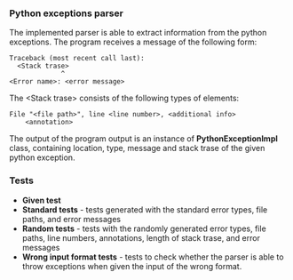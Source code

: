 ### Python exceptions parser

The implemented parser is able to extract information from the python exceptions.
The program receives a message of the following form:
```
Traceback (most recent call last):
  <Stack trase>
             ^
<Error name>: <error message>
```

The \<Stack trase> consists of the following types of elements: 
```
File "<file path>", line <line number>, <additional info>
    <annotation>
```

The output of the program output is an instance of **PythonExceptionImpl** class, containing location, type, message and stack trase of the given python exception.

### Tests
<ul>
    <li> 
        <b>Given test</b> 
    </li>
    <li> 
        <b>Standard tests</b> - tests generated with the standard error types, file paths, and error messages
     </li>
    <li> 
        <b>Random tests</b> - tests with the randomly generated error types, file paths, line numbers, annotations, length of stack trase, and error messages 
    </li>
    <li>
        <b>Wrong input format tests</b> - tests to check whether the parser is able to throw exceptions when given the input of the wrong format.
    </li>
</ul>